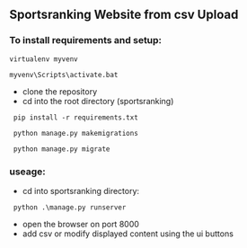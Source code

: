## Sportsranking Website from csv Upload


### To install requirements and setup: 
```
virtualenv myvenv
```
```
myvenv\Scripts\activate.bat
```
- clone the repository
- cd into the root directory (sportsranking)
```
 pip install -r requirements.txt
```
```
 python manage.py makemigrations
```
```
 python manage.py migrate
```

### useage:

 - cd into sportsranking directory:

```
 python .\manage.py runserver
```

 - open the browser on port 8000
 - add csv or modify displayed content using the ui buttons

